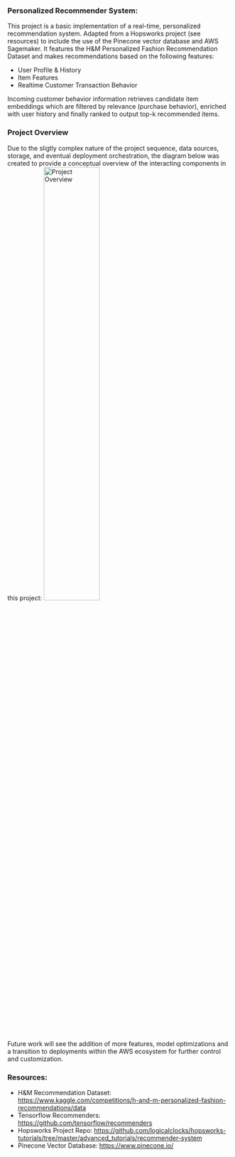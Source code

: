 ### Personalized Recommender System:
This project is a basic implementation of a real-time, personalized recommendation system. Adapted from a Hopsworks project (see resources) to include the use of the Pinecone vector database and AWS Sagemaker. 
It features the H&M Personalized Fashion Recommendation Dataset and makes recommendations based on the following features:
- User Profile & History
- Item Features
- Realtime Customer Transaction Behavior

Incoming customer behavior information retrieves candidate item embeddings which are filtered by relevance (purchase behavior), enriched with user history and finally ranked to output top-k recommended items.

### Project Overview
Due to the sligtly complex nature of the project sequence, data sources, storage, and eventual deployment orchestration, the diagram below was created to provide a conceptual overview of the interacting components in this project:
<img src="attachment:7aec7448-7d4f-4c26-9ed9-2235c9dc824f.gif" width="50%" height="50%" alt="Project Overview">

Future work will see the addition of more features, model optimizations and a transition to deployments within the AWS ecosystem for further control and customization. 

### Resources:
- H&M Recommendation Dataset: https://www.kaggle.com/competitions/h-and-m-personalized-fashion-recommendations/data
- Tensorflow Recommenders: https://github.com/tensorflow/recommenders
- Hopsworks Project Repo: https://github.com/logicalclocks/hopsworks-tutorials/tree/master/advanced_tutorials/recommender-system
- Pinecone Vector Database: https://www.pinecone.io/